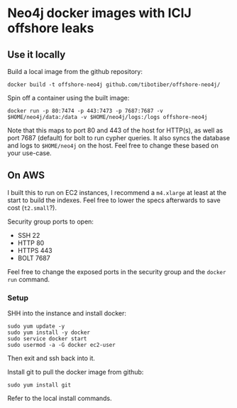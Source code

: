 # Neo4j docker images with ICIJ offshore leaks

## Use it locally

Build a local image from the github repository:

```
docker build -t offshore-neo4j github.com/tibotiber/offshore-neo4j/
```

Spin off a container using the built image:

```
docker run -p 80:7474 -p 443:7473 -p 7687:7687 -v $HOME/neo4j/data:/data -v $HOME/neo4j/logs:/logs offshore-neo4j
```

Note that this maps to port 80 and 443 of the host for HTTP(s), as well as port
7687 (default) for bolt to run cypher queries. It also syncs the database and
logs to `$HOME/neo4j` on the host. Feel free to change these based on your
use-case.

## On AWS

I built this to run on EC2 instances, I recommend a `m4.xlarge` at least at the
start to build the indexes. Feel free to lower the specs afterwards to save cost
(`t2.small`?).

Security group ports to open:

* SSH 22
* HTTP 80
* HTTPS 443
* BOLT 7687

Feel free to change the exposed ports in the security group and the `docker run`
command.

### Setup

SHH into the instance and install docker:

```
sudo yum update -y
sudo yum install -y docker
sudo service docker start
sudo usermod -a -G docker ec2-user
```

Then exit and ssh back into it.

Install git to pull the docker image from github:

```
sudo yum install git
```

Refer to the local install commands.
